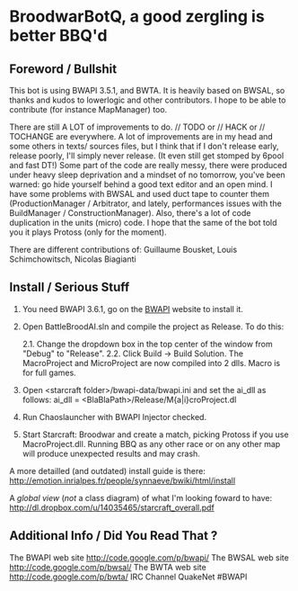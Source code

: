 BroodwarBotQ, a good zergling is better BBQ'd
=============================================

## Foreword / Bullshit ##

This bot is using BWAPI 3.5.1, and BWTA. It is heavily based on BWSAL, 
so thanks and kudos to lowerlogic and other contributors. I hope to be
able to contribute (for instance MapManager) too.

There are still A LOT of improvements to do. // TODO or // HACK or // TOCHANGE
are everywhere. A lot of improvements are in my head and some others in texts/
sources files, but I think that if I don't release early, release poorly, 
I'll simply never release. (It even still get stomped by 6pool and fast DT!)
Some part of the code are really messy, there were produced under heavy sleep
deprivation and a mindset of no tomorrow, you've been warned: go hide yourself
behind a good text editor and an open mind. I have some problems with BWSAL
and used duct tape to counter them (ProductionManager / Arbitrator, and lately,
performances issues with the BuildManager / ConstructionManager). Also, there's
a lot of code duplication in the units (micro) code.
I hope that the same of the bot told you it plays Protoss (only for the moment).

There are different contributions of:
Guillaume Bousket, 
Louis Schimchowitsch,
Nicolas Biagianti

## Install / Serious Stuff ##

1. You need BWAPI 3.6.1, go on the [BWAPI](http://code.google.com/p/bwapi/)
     website to install it.

2. Open BattleBroodAI.sln and compile the project as Release.
   To do this:

   2.1. Change the dropdown box in the top center of the window from "Debug" to
        "Release".
   2.2. Click Build -> Build Solution. The MacroProject and MicroProject 
        are now compiled into 2 dlls. Macro is for full games.

3. Open \<starcraft folder\>/bwapi-data/bwapi.ini and set the ai_dll as follows:
     ai_dll = \<BlaBlaPath\>/Release/M{a|i}croProject.dl

4. Run Chaoslauncher with BWAPI Injector checked.

5. Start Starcraft: Broodwar and create a match, picking Protoss if you
    use MacroProject.dll. Running BBQ as any other race or on any other map
   will produce unexpected results and may crash.

A more detailled (and outdated) install guide is there:
<http://emotion.inrialpes.fr/people/synnaeve/bwiki/html/install>

A *global view* (_not_ a class diagram) of what I'm looking foward to have:
<http://dl.dropbox.com/u/14035465/starcraft_overall.pdf>

## Additional Info / Did You Read That ? ##

The BWAPI web site    		<http://code.google.com/p/bwapi/> 
The BWSAL web site    		<http://code.google.com/p/bwsal/>
The BWTA  web site    		<http://code.google.com/p/bwta/> 
IRC Channel           		QuakeNet #BWAPI

